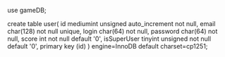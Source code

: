 use gameDB;

create table user(
    id mediumint unsigned auto_increment not null,
    email char(128) not null unique,
    login char(64) not null,
    password char(64) not null,
    score int not null default '0',
    isSuperUser tinyint unsigned not null default '0',
    primary key (id)
) engine=InnoDB default charset=cp1251;
